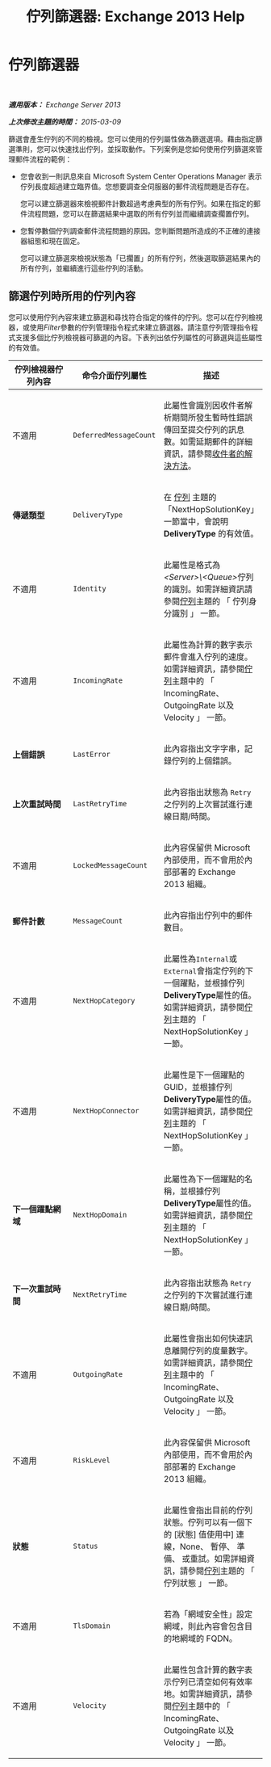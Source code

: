 ﻿---
title: '佇列篩選器: Exchange 2013 Help'
TOCTitle: 佇列篩選器
ms:assetid: fbfbdcab-e0d2-4ed9-8f7f-e5fa2c87360d
ms:mtpsurl: https://technet.microsoft.com/zh-tw/library/Bb125237(v=EXCHG.150)
ms:contentKeyID: 50474646
ms.date: 05/21/2018
mtps_version: v=EXCHG.150
ms.translationtype: MT
---

# 佇列篩選器

 

_**適用版本：** Exchange Server 2013_

_**上次修改主題的時間：** 2015-03-09_

篩選會產生佇列的不同的檢視。您可以使用的佇列屬性做為篩選選項。藉由指定篩選準則，您可以快速找出佇列，並採取動作。下列案例是您如何使用佇列篩選來管理郵件流程的範例：

  - 您會收到一則訊息來自 Microsoft System Center Operations Manager 表示佇列長度超過建立臨界值。您想要調查全伺服器的郵件流程問題是否存在。
    
    您可以建立篩選器來檢視郵件計數超過考慮典型的所有佇列。如果在指定的郵件流程問題，您可以在篩選結果中選取的所有佇列並而繼續調查擱置佇列。

  - 您暫停數個佇列調查郵件流程問題的原因。您判斷問題所造成的不正確的連接器組態和現在固定。
    
    您可以建立篩選來檢視狀態為「已擱置」的所有佇列，然後選取篩選結果內的所有佇列，並繼續進行這些佇列的活動。

## 篩選佇列時所用的佇列內容

您可以使用佇列內容來建立篩選和尋找符合指定的條件的佇列。您可以在佇列檢視器，或使用*Filter*參數的佇列管理指令程式來建立篩選器。請注意佇列管理指令程式支援多個比佇列檢視器可篩選的內容。下表列出依佇列屬性的可篩選與這些屬性的有效值。


<table>
<colgroup>
<col style="width: 33%" />
<col style="width: 33%" />
<col style="width: 33%" />
</colgroup>
<thead>
<tr class="header">
<th>佇列檢視器佇列內容</th>
<th>命令介面佇列屬性</th>
<th>描述</th>
</tr>
</thead>
<tbody>
<tr class="odd">
<td><p>不適用</p></td>
<td><p><code>DeferredMessageCount</code></p></td>
<td><p>此屬性會識別因收件者解析期間所發生暫時性錯誤傳回至提交佇列的訊息數。如需延期郵件的詳細資訊，請參閱<a href="recipient-resolution-exchange-2013-help.md">收件者的解決方法</a>。</p></td>
</tr>
<tr class="even">
<td><p><strong>傳遞類型</strong></p></td>
<td><p><code>DeliveryType</code></p></td>
<td><p>在 <a href="queues-exchange-2013-help.md">佇列</a> 主題的「NextHopSolutionKey」一節當中，會說明 <strong>DeliveryType</strong> 的有效值。</p></td>
</tr>
<tr class="odd">
<td><p>不適用</p></td>
<td><p><code>Identity</code></p></td>
<td><p>此屬性是格式為<em>&lt;Server&gt;\&lt;Queue&gt;</em>佇列的識別。如需詳細資訊請參閱<a href="queues-exchange-2013-help.md">佇列</a>主題的 「 佇列身分識別 」 一節。</p></td>
</tr>
<tr class="even">
<td><p>不適用</p></td>
<td><p><code>IncomingRate</code></p></td>
<td><p>此屬性為計算的數字表示郵件會進入佇列的速度。如需詳細資訊，請參閱<a href="queues-exchange-2013-help.md">佇列</a>主題中的 「 IncomingRate、 OutgoingRate 以及 Velocity 」 一節。</p></td>
</tr>
<tr class="odd">
<td><p><strong>上個錯誤</strong></p></td>
<td><p><code>LastError</code></p></td>
<td><p>此內容指出文字字串，記錄佇列的上個錯誤。</p></td>
</tr>
<tr class="even">
<td><p><strong>上次重試時間</strong></p></td>
<td><p><code>LastRetryTime</code></p></td>
<td><p>此內容指出狀態為 <code>Retry</code> 之佇列的上次嘗試進行連線日期/時間。</p></td>
</tr>
<tr class="odd">
<td><p>不適用</p></td>
<td><p><code>LockedMessageCount</code></p></td>
<td><p>此內容保留供 Microsoft 內部使用，而不會用於內部部署的 Exchange 2013 組織。</p></td>
</tr>
<tr class="even">
<td><p><strong>郵件計數</strong></p></td>
<td><p><code>MessageCount</code></p></td>
<td><p>此內容指出佇列中的郵件數目。</p></td>
</tr>
<tr class="odd">
<td><p>不適用</p></td>
<td><p><code>NextHopCategory</code></p></td>
<td><p>此屬性為<code>Internal</code>或<code>External</code>會指定佇列的下一個躍點，並根據佇列<strong>DeliveryType</strong>屬性的值。如需詳細資訊，請參閱<a href="queues-exchange-2013-help.md">佇列</a>主題的 「 NextHopSolutionKey 」 一節。</p></td>
</tr>
<tr class="even">
<td><p>不適用</p></td>
<td><p><code>NextHopConnector</code></p></td>
<td><p>此屬性是下一個躍點的 GUID，並根據佇列<strong>DeliveryType</strong>屬性的值。如需詳細資訊，請參閱<a href="queues-exchange-2013-help.md">佇列</a>主題的 「 NextHopSolutionKey 」 一節。</p></td>
</tr>
<tr class="odd">
<td><p><strong>下一個躍點網域</strong></p></td>
<td><p><code>NextHopDomain</code></p></td>
<td><p>此屬性為下一個躍點的名稱，並根據佇列<strong>DeliveryType</strong>屬性的值。如需詳細資訊，請參閱<a href="queues-exchange-2013-help.md">佇列</a>主題的 「 NextHopSolutionKey 」 一節。</p></td>
</tr>
<tr class="even">
<td><p><strong>下一次重試時間</strong></p></td>
<td><p><code>NextRetryTime</code></p></td>
<td><p>此內容指出狀態為 <code>Retry</code> 之佇列的下次嘗試進行連線日期/時間。</p></td>
</tr>
<tr class="odd">
<td><p>不適用</p></td>
<td><p><code>OutgoingRate</code></p></td>
<td><p>此屬性會指出如何快速訊息離開佇列的度量數字。如需詳細資訊，請參閱<a href="queues-exchange-2013-help.md">佇列</a>主題中的 「 IncomingRate、 OutgoingRate 以及 Velocity 」 一節。</p></td>
</tr>
<tr class="even">
<td><p>不適用</p></td>
<td><p><code>RiskLevel</code></p></td>
<td><p>此內容保留供 Microsoft 內部使用，而不會用於內部部署的 Exchange 2013 組織。</p></td>
</tr>
<tr class="odd">
<td><p><strong>狀態</strong></p></td>
<td><p><code>Status</code></p></td>
<td><p>此屬性會指出目前的佇列狀態。佇列可以有一個下的 [狀態] 值使用中] 連線，None、 暫停、 準備、 或重試。如需詳細資訊，請參閱<a href="queues-exchange-2013-help.md">佇列</a>主題的 「 佇列狀態 」 一節。</p></td>
</tr>
<tr class="even">
<td><p>不適用</p></td>
<td><p><code>TlsDomain</code></p></td>
<td><p>若為「網域安全性」設定網域，則此內容會包含目的地網域的 FQDN。</p></td>
</tr>
<tr class="odd">
<td><p>不適用</p></td>
<td><p><code>Velocity</code></p></td>
<td><p>此屬性包含計算的數字表示佇列已清空如何有效率地。如需詳細資訊，請參閱<a href="queues-exchange-2013-help.md">佇列</a>主題中的 「 IncomingRate、 OutgoingRate 以及 Velocity 」 一節。</p></td>
</tr>
</tbody>
</table>

